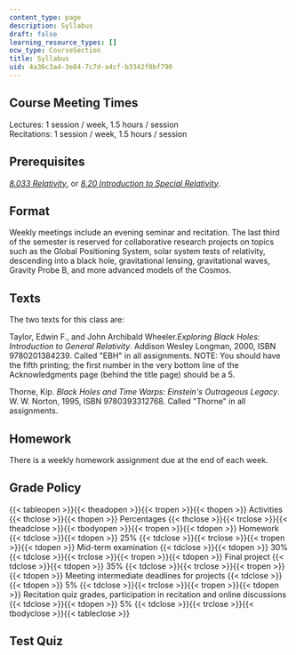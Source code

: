 ```yaml
---
content_type: page
description: Syllabus
draft: false
learning_resource_types: []
ocw_type: CourseSection
title: Syllabus
uid: 4a36c3a4-3e84-7c7d-a4cf-b3342f0bf790
---
```

## Course Meeting Times

Lectures: 1 session / week, 1.5 hours / session    
Recitations: 1 session / week, 1.5 hours / session

## Prerequisites

[*8.033 Relativity*](/courses/8-033-relativity-fall-2006), or [*8.20 Introduction to Special Relativity*](/courses/8-20-introduction-to-special-relativity-january-iap-2021).

## Format

Weekly meetings include an evening seminar and recitation. The last third of the semester is reserved for collaborative research projects on topics such as the Global Positioning System, solar system tests of relativity, descending into a black hole, gravitational lensing, gravitational waves, Gravity Probe B, and more advanced models of the Cosmos.

## Texts

The two texts for this class are:

Taylor, Edwin F., and John Archibald Wheeler.*Exploring Black Holes: Introduction to General Relativity*. Addison Wesley Longman, 2000, ISBN 9780201384239. Called "EBH" in all assignments. NOTE: You should have the fifth printing; the first number in the very bottom line of the Acknowledgments page (behind the title page) should be a 5.

Thorne, Kip. *Black Holes and Time Warps: Einstein's Outrageous Legacy*. W. W. Norton, 1995, ISBN 9780393312768. Called "Thorne" in all assignments.

## Homework

There is a weekly homework assignment due at the end of each week.

## Grade Policy

{{< tableopen >}}{{< theadopen >}}{{< tropen >}}{{< thopen >}}
Activities
{{< thclose >}}{{< thopen >}}
Percentages
{{< thclose >}}{{< trclose >}}{{< theadclose >}}{{< tbodyopen >}}{{< tropen >}}{{< tdopen >}}
Homework
{{< tdclose >}}{{< tdopen >}}
25%
{{< tdclose >}}{{< trclose >}}{{< tropen >}}{{< tdopen >}}
Mid-term examination
{{< tdclose >}}{{< tdopen >}}
30%
{{< tdclose >}}{{< trclose >}}{{< tropen >}}{{< tdopen >}}
Final project
{{< tdclose >}}{{< tdopen >}}
35%
{{< tdclose >}}{{< trclose >}}{{< tropen >}}{{< tdopen >}}
Meeting intermediate deadlines for projects
{{< tdclose >}}{{< tdopen >}}
5%
{{< tdclose >}}{{< trclose >}}{{< tropen >}}{{< tdopen >}}
Recitation quiz grades, participation in recitation and online discussions
{{< tdclose >}}{{< tdopen >}}
5%
{{< tdclose >}}{{< trclose >}}{{< tbodyclose >}}{{< tableclose >}}

## Test Quiz